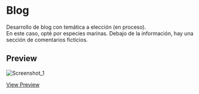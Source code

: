 # Blog
Desarrollo de blog con temática a elección (en proceso).
<br>
En este caso, opté por especies marinas. Debajo de la información, hay una sección de comentarios ficticios.
## Preview
![Screenshot_1](https://user-images.githubusercontent.com/54424032/65268120-db6cfa00-daec-11e9-859a-802b6ff99b2f.jpg)

[View Preview](https://em-stea.github.io/Blog-1/)
